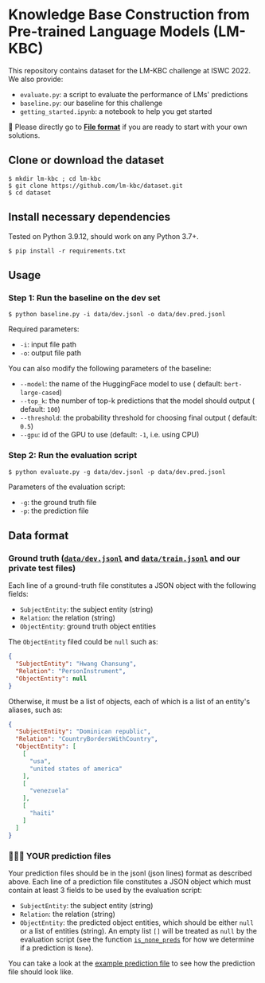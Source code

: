 # Knowledge Base Construction from Pre-trained Language Models (LM-KBC)

This repository contains dataset for the LM-KBC challenge at ISWC 2022.
We also provide:

- ``evaluate.py``: a script to evaluate the performance of LMs' predictions
- ``baseline.py``: our baseline for this challenge
- ``getting_started.ipynb``: a notebook to help you get started

🌟 Please directly go to [**File format**](#data-format) if you are ready to
start with your own solutions.

## Clone or download the dataset

```
$ mkdir lm-kbc ; cd lm-kbc
$ git clone https://github.com/lm-kbc/dataset.git
$ cd dataset
```

## Install necessary dependencies

Tested on Python 3.9.12, should work on any Python 3.7+.

```
$ pip install -r requirements.txt
```

## Usage

### Step 1: Run the baseline on the dev set

```
$ python baseline.py -i data/dev.jsonl -o data/dev.pred.jsonl
```

Required parameters:

- ``-i``: input file path
- ``-o``: output file path

You can also modify the following parameters of the baseline:

- ``--model``: the name of the HuggingFace model to use (
  default: ``bert-large-cased``)
- ``--top_k``: the number of top-k predictions that the model should output (
  default: ``100``)
- ``--threshold``: the probability threshold for choosing final output (
  default: ``0.5``)
- ``--gpu``: id of the GPU to use (default: ``-1``, i.e. using CPU)

### Step 2: Run the evaluation script

``` 
$ python evaluate.py -g data/dev.jsonl -p data/dev.pred.jsonl
```

Parameters of the evaluation script:

- ``-g``: the ground truth file
- ``-p``: the prediction file

## Data format

### Ground truth ([``data/dev.jsonl``](data/dev.jsonl) and [``data/train.jsonl``](data/train.jsonl) and our private test files)

Each line of a ground-truth file constitutes a JSON object with the following
fields:

- ``SubjectEntity``: the subject entity (string)
- ``Relation``: the relation (string)
- ``ObjectEntity``: ground truth object entities

The ``ObjectEntity`` filed could be ``null`` such as:

```json
{
  "SubjectEntity": "Hwang Chansung",
  "Relation": "PersonInstrument",
  "ObjectEntity": null
}
```

Otherwise, it must be a list of objects, each of which is a list of an
entity's aliases, such as:

```json
{
  "SubjectEntity": "Dominican republic",
  "Relation": "CountryBordersWithCountry",
  "ObjectEntity": [
    [
      "usa",
      "united states of america"
    ],
    [
      "venezuela"
    ],
    [
      "haiti"
    ]
  ]
}
```

### 🌟🌟🌟 YOUR prediction files

Your prediction files should be in the jsonl (json lines) format as described
above.
Each line of a prediction file constitutes a JSON object which must contain
at least 3 fields to be used by the evaluation script:

- ``SubjectEntity``: the subject entity (string)
- ``Relation``: the relation (string)
- ``ObjectEntity``: the predicted object entities, which should be
  either ``null`` or a list of entities (string). An empty list ``[]`` will be
  treated as ``null`` by the evaluation script (see the
  function [``is_none_preds``](evaluate.py#L31) for how we determine if a prediction
  is ``None``).

You can take a look at the [example prediction file](data/dev.pred.jsonl) to
see how the prediction file should look like.